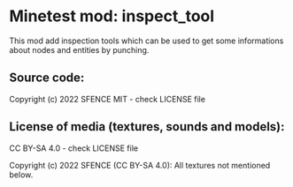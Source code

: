 Minetest mod: inspect_tool
==========================
This mod add inspection tools which can be used to get some informations about nodes and entities by punching.


Source code:
-----------------------
Copyright (c) 2022 SFENCE
MIT - check LICENSE file

License of media (textures, sounds and models):
-----------------------------------------------
CC BY-SA 4.0 - check LICENSE file

Copyright (c) 2022 SFENCE (CC BY-SA 4.0):
All textures not mentioned below.



